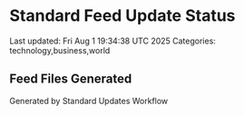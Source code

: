 # Standard Feed Update Status
Last updated: Fri Aug  1 19:34:38 UTC 2025
Categories: technology,business,world

## Feed Files Generated

Generated by Standard Updates Workflow
